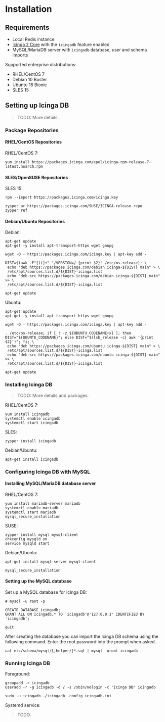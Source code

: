 # Installation <a id="installation"></a>

## Requirements <a id="installation-requirements"></a>

* Local Redis instance
* [Icinga 2 Core](https://icinga.com/docs/icinga2/latest/) with the `icingadb` feature enabled
* MySQL/MariaDB server with `icingadb` database, user and schema imports

Supported enterprise distributions:

* RHEL/CentOS 7
* Debian 10 Buster
* Ubuntu 18 Bionic
* SLES 15

## Setting up Icinga DB <a id="setting-up-icingadb"></a>

> TODO: More details.

### Package Repositories <a id="package-repositories"></a>

#### RHEL/CentOS Repositories <a id="package-repositories-rhel-centos"></a>

RHEL/CentOS 7:

```
yum install https://packages.icinga.com/epel/icinga-rpm-release-7-latest.noarch.rpm
```

#### SLES/OpenSUSE Repositories <a id="package-repositories-sles-opensuse"></a>

SLES 15:

```
rpm --import https://packages.icinga.com/icinga.key

zypper ar https://packages.icinga.com/SUSE/ICINGA-release.repo
zypper ref
```

#### Debian/Ubuntu Repositories <a id="package-repositories-debian-ubuntu"></a>

Debian:

```
apt-get update
apt-get -y install apt-transport-https wget gnupg

wget -O - https://packages.icinga.com/icinga.key | apt-key add -

DIST=$(awk -F"[)(]+" '/VERSION=/ {print $2}' /etc/os-release); \
 echo "deb https://packages.icinga.com/debian icinga-${DIST} main" > \
 /etc/apt/sources.list.d/${DIST}-icinga.list
 echo "deb-src https://packages.icinga.com/debian icinga-${DIST} main" >> \
 /etc/apt/sources.list.d/${DIST}-icinga.list

apt-get update
```

Ubuntu:

```
apt-get update
apt-get -y install apt-transport-https wget gnupg

wget -O - https://packages.icinga.com/icinga.key | apt-key add -

. /etc/os-release; if [ ! -z ${UBUNTU_CODENAME+x} ]; then DIST="${UBUNTU_CODENAME}"; else DIST="$(lsb_release -c| awk '{print $2}')"; fi; \
 echo "deb https://packages.icinga.com/ubuntu icinga-${DIST} main" > \
 /etc/apt/sources.list.d/${DIST}-icinga.list
 echo "deb-src https://packages.icinga.com/ubuntu icinga-${DIST} main" >> \
 /etc/apt/sources.list.d/${DIST}-icinga.list

apt-get update
```


### Installing Icinga DB <a id="installing-icingadb"></a>

> TODO: More details and packages.

RHEL/CentOS 7:

```
yum install icingadb
systemctl enable icingadb
systemctl start icingadb
```

SLES:

```
zypper install icingadb
```

Debian/Ubuntu:

```
apt-get install icingadb
```


### Configuring Icinga DB with MySQL <a id="configuring-icingadb-mysql"></a>

#### Installing MySQL/MariaDB database server <a id="installing-database-mysql-server"></a>

RHEL/CentOS 7:

```
yum install mariadb-server mariadb
systemctl enable mariadb
systemctl start mariadb
mysql_secure_installation
```

SUSE:

```
zypper install mysql mysql-client
chkconfig mysqld on
service mysqld start
```

Debian/Ubuntu:

```
apt-get install mysql-server mysql-client

mysql_secure_installation
```

#### Setting up the MySQL database <a id="setting-up-mysql-db"></a>

Set up a MySQL database for Icinga DB:

```
# mysql -u root -p

CREATE DATABASE icingadb;
GRANT ALL ON icingadb.* TO 'icingadb'@'127.0.0.1' IDENTIFIED BY 'icingadb';

quit
```

After creating the database you can import the Icinga DB schema using the
following command. Enter the root password into the prompt when asked.

```
cat etc/schema/mysql/{,helper/}*.sql | mysql -uroot icingadb
```

### Running Icinga DB

Foreground:

```
groupadd -r icingadb
useradd -r -g icingadb -d / -s /sbin/nologin -c 'Icinga DB' icingadb

sudo -u icingadb ./icingadb -config icingadb.ini
```

Systemd service:

> TODO.
